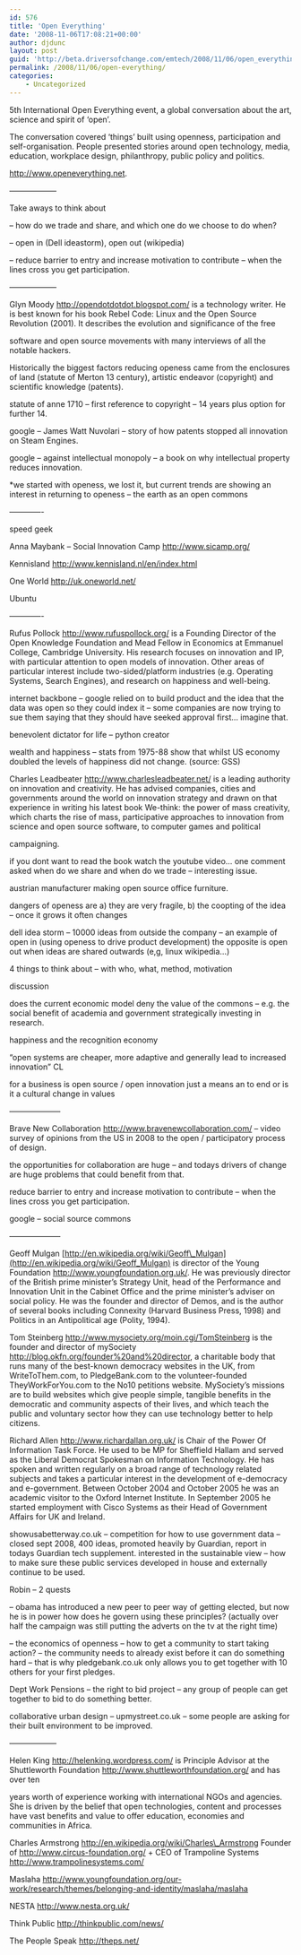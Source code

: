 ```yaml
---
id: 576
title: 'Open Everything'
date: '2008-11-06T17:08:21+00:00'
author: djdunc
layout: post
guid: 'http://beta.driversofchange.com/emtech/2008/11/06/open_everything/'
permalink: /2008/11/06/open-everything/
categories:
    - Uncategorized
---
```


5th International Open Everything event, a global conversation about the art, science and spirit of ‘open’.

The conversation covered ‘things’ built using openness, participation and self-organisation. People presented stories around open technology, media, education, workplace design, philanthropy, public policy and politics.

[](http://www.openeverything.net)

http://www.openeverything.net.

  
——————

Take aways to think about

– how do we trade and share, and which one do we choose to do when?

– open in (Dell ideastorm), open out (wikipedia)

– reduce barrier to entry and increase motivation to contribute – when the lines cross you get participation.

——————

Glyn Moody <http://opendotdotdot.blogspot.com/> is a technology writer. He is best known for his book Rebel Code: Linux and the Open Source Revolution (2001). It describes the evolution and significance of the free

software and open source movements with many interviews of all the notable hackers.

Historically the biggest factors reducing openess came from the enclosures of land (statute of Merton 13 century), artistic endeavor (copyright) and scientific knowledge (patents).

statute of anne 1710 – first reference to copyright – 14 years plus option for further 14.

google – James Watt Nuvolari – story of how patents stopped all innovation on Steam Engines.

google – against intellectual monopoly – a book on why intellectual property reduces innovation.

\*we started with openess, we lost it, but current trends are showing an interest in returning to openess – the earth as an open commons

————-

speed geek

Anna Maybank – Social Innovation Camp <http://www.sicamp.org/>

Kennisland <http://www.kennisland.nl/en/index.html>

One World <http://uk.oneworld.net/>

Ubuntu

————-

Rufus Pollock <http://www.rufuspollock.org/> is a Founding Director of the Open Knowledge Foundation and Mead Fellow in Economics at Emmanuel College, Cambridge University. His research focuses on innovation and IP, with particular attention to open models of innovation. Other areas of particular interest include two-sided/platform industries (e.g. Operating Systems, Search Engines), and research on happiness and well-being.

internet backbone – google relied on to build product and the idea that the data was open so they could index it – some companies are now trying to sue them saying that they should have seeked approval first… imagine that.

benevolent dictator for life – python creator

wealth and happiness – stats from 1975-88 show that whilst US economy doubled the levels of happiness did not change. (source: GSS)

Charles Leadbeater <http://www.charlesleadbeater.net/> is a leading authority on innovation and creativity. He has advised companies, cities and governments around the world on innovation strategy and drawn on that experience in writing his latest book We-think: the power of mass creativity, which charts the rise of mass, participative approaches to innovation from science and open source software, to computer games and political

campaigning.

if you dont want to read the book watch the youtube video… one comment asked when do we share and when do we trade – interesting issue.

austrian manufacturer making open source office furniture.

dangers of openess are a) they are very fragile, b) the coopting of the idea – once it grows it often changes

dell idea storm – 10000 ideas from outside the company – an example of open in (using openess to drive product development) the opposite is open out when ideas are shared outwards (e,g, linux wikipedia…)

4 things to think about – with who, what, method, motivation

discussion

does the current economic model deny the value of the commons – e.g. the social benefit of academia and government strategically investing in research.

happiness and the recognition economy

“open systems are cheaper, more adaptive and generally lead to increased innovation” CL

for a business is open source / open innovation just a means an to end or is it a cultural change in values

——————–

Brave New Collaboration <http://www.bravenewcollaboration.com/> – video survey of opinions from the US in 2008 to the open / participatory process of design.

the opportunities for collaboration are huge – and todays drivers of change are huge problems that could benefit from that.

reduce barrier to entry and increase motivation to contribute – when the lines cross you get participation.

google – social source commons

——————–

Geoff Mulgan [http://en.wikipedia.org/wiki/Geoff\_Mulgan](http://en.wikipedia.org/wiki/Geoff_Mulgan) is director of the Young Foundation <http://www.youngfoundation.org.uk/>. He was previously director of the British prime minister’s Strategy Unit, head of the Performance and Innovation Unit in the Cabinet Office and the prime minister’s adviser on social policy. He was the founder and director of Demos, and is the author of several books including Connexity (Harvard Business Press, 1998) and Politics in an Antipolitical age (Polity, 1994).

Tom Steinberg <http://www.mysociety.org/moin.cgi/TomSteinberg> is the founder and director of mySociety <http://blog.okfn.org/founder%20and%20director>, a charitable body that runs many of the best-known democracy websites in the UK, from WriteToThem.com, to PledgeBank.com to the volunteer-founded TheyWorkForYou.com to the No10 petitions website. MySociety’s missions are to build websites which give people simple, tangible benefits in the democratic and community aspects of their lives, and which teach the public and voluntary sector how they can use technology better to help citizens.

Richard Allen <http://www.richardallan.org.uk/> is Chair of the Power Of Information Task Force. He used to be MP for Sheffield Hallam and served as the Liberal Democrat Spokesman on Information Technology. He has spoken and written regularly on a broad range of technology related subjects and takes a particular interest in the development of e-democracy and e-government. Between October 2004 and October 2005 he was an academic visitor to the Oxford Internet Institute. In September 2005 he started employment with Cisco Systems as their Head of Government Affairs for UK and Ireland.

showusabetterway.co.uk – competition for how to use government data – closed sept 2008, 400 ideas, promoted heavily by Guardian, report in todays Guardian tech supplement. interested in the sustainable view – how to make sure these public services developed in house and externally continue to be used.

Robin – 2 quests

– obama has introduced a new peer to peer way of getting elected, but now he is in power how does he govern using these principles? (actually over half the campaign was still putting the adverts on the tv at the right time)

– the economics of openness – how to get a community to start taking action? – the community needs to already exist before it can do something hard – that is why pledgebank.co.uk only allows you to get together with 10 others for your first pledges.

Dept Work Pensions – the right to bid project – any group of people can get together to bid to do something better.

collaborative urban design – upmystreet.co.uk – some people are asking for their built environment to be improved.

——————

Helen King <http://helenking.wordpress.com/> is Principle Advisor at the Shuttleworth Foundation http://www.shuttleworthfoundation.org/ and has over ten

years worth of experience working with international NGOs and agencies. She is driven by the belief that open technologies, content and processes have vast benefits and value to offer education, economies and communities in Africa.

Charles Armstrong http://en.wikipedia.org/wiki/Charles\_Armstrong Founder of http://www.circus-foundation.org/ + CEO of Trampoline Systems http://www.trampolinesystems.com/

Maslaha http://www.youngfoundation.org/our-work/research/themes/belonging-and-identity/maslaha/maslaha

NESTA http://www.nesta.org.uk/

Think Public http://thinkpublic.com/news/

The People Speak http://theps.net/